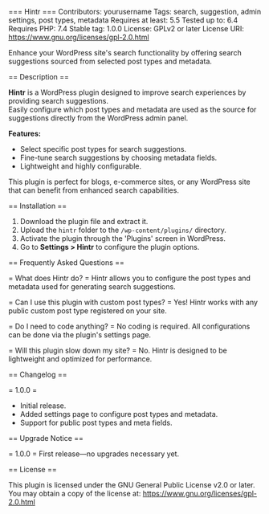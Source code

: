 === Hintr ===
Contributors: yourusername
Tags: search, suggestion, admin settings, post types, metadata
Requires at least: 5.5
Tested up to: 6.4
Requires PHP: 7.4
Stable tag: 1.0.0
License: GPLv2 or later
License URI: https://www.gnu.org/licenses/gpl-2.0.html

Enhance your WordPress site's search functionality by offering search suggestions sourced from selected post types and metadata.

== Description ==

**Hintr** is a WordPress plugin designed to improve search experiences by providing search suggestions.  
Easily configure which post types and metadata are used as the source for suggestions directly from the WordPress admin panel.

**Features:**
- Select specific post types for search suggestions.
- Fine-tune search suggestions by choosing metadata fields.
- Lightweight and highly configurable.

This plugin is perfect for blogs, e-commerce sites, or any WordPress site that can benefit from enhanced search capabilities.

== Installation ==

1. Download the plugin file and extract it.
2. Upload the `hintr` folder to the `/wp-content/plugins/` directory.
3. Activate the plugin through the 'Plugins' screen in WordPress.
4. Go to **Settings > Hintr** to configure the plugin options.

== Frequently Asked Questions ==

= What does Hintr do? =
Hintr allows you to configure the post types and metadata used for generating search suggestions.

= Can I use this plugin with custom post types? =
Yes! Hintr works with any public custom post type registered on your site.

= Do I need to code anything? =
No coding is required. All configurations can be done via the plugin's settings page.

= Will this plugin slow down my site? =
No. Hintr is designed to be lightweight and optimized for performance.

== Changelog ==

= 1.0.0 =
* Initial release.
* Added settings page to configure post types and metadata.
* Support for public post types and meta fields.

== Upgrade Notice ==

= 1.0.0 =
First release—no upgrades necessary yet.

== License ==

This plugin is licensed under the GNU General Public License v2.0 or later.  
You may obtain a copy of the license at: https://www.gnu.org/licenses/gpl-2.0.html
